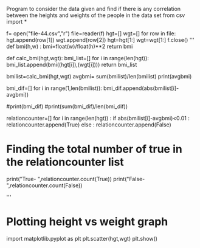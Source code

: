  Program to consider the data given and find if there is any correlation between the heights and weights of the people in the data set
from csv import *

f= open("file-44.csv","r")
file=reader(f)
hgt=[]
wgt=[]
for row in file:
    hgt.append(row[1])
    wgt.append(row[2])
hgt=hgt[1:]
wgt=wgt[1:]
f.close()
'''
def bmi(h,w) :
    bmi=float(w)/float(h)**2
    return bmi

def calc_bmi(hgt,wgt):
    bmi_list=[]
    for i in range(len(hgt)):
        bmi_list.append(bmi((hgt[i]),(wgt[i])))
    return bmi_list

bmilist=calc_bmi(hgt,wgt)
avgbmi= sum(bmilist)/len(bmilist)
print(avgbmi)

bmi_dif=[]
for i in range(1,len(bmilist)):
    bmi_dif.append(abs(bmilist[i]-avgbmi))

#print(bmi_dif)
#print(sum(bmi_dif)/len(bmi_dif))

relationcounter=[]
for i in range(len(hgt)) :
    if abs(bmilist[i]-avgbmi)<0.01 :
        relationcounter.append(True)
    else :
        relationcounter.append(False)
# Finding the total number of true in the relationcounter list
print("True- ",relationcounter.count(True))
print("False- ",relationcounter.count(False))

'''
# Plotting height vs weight graph
import matplotlib.pyplot as plt
plt.scatter(hgt,wgt)
plt.show()

